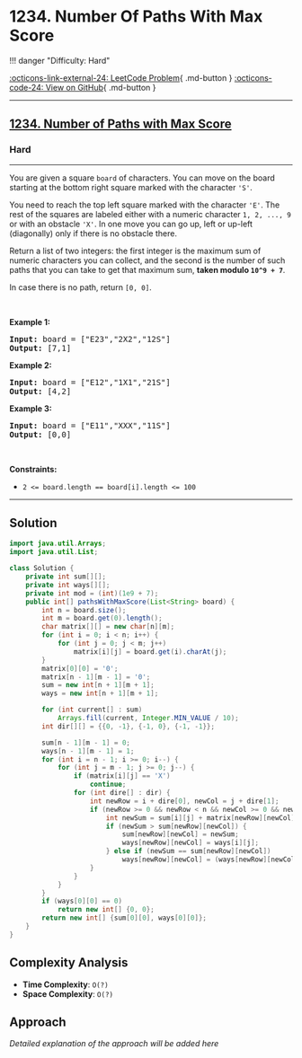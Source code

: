 # 1234. Number Of Paths With Max Score

!!! danger "Difficulty: Hard"

[:octicons-link-external-24: LeetCode Problem](https://leetcode.com/problems/number-of-paths-with-max-score/){ .md-button }
[:octicons-code-24: View on GitHub](https://github.com/RAJ8664/Leetcode/tree/master/1234-number-of-paths-with-max-score){ .md-button }

---

<h2><a href="https://leetcode.com/problems/number-of-paths-with-max-score">1234. Number of Paths with Max Score</a></h2><h3>Hard</h3><hr><p>You are given a square <code>board</code>&nbsp;of characters. You can move on the board starting at the bottom right square marked with the character&nbsp;<code>&#39;S&#39;</code>.</p>

<p>You need&nbsp;to reach the top left square marked with the character <code>&#39;E&#39;</code>. The rest of the squares are labeled either with a numeric character&nbsp;<code>1, 2, ..., 9</code> or with an obstacle <code>&#39;X&#39;</code>. In one move you can go up, left or up-left (diagonally) only if there is no obstacle there.</p>

<p>Return a list of two integers: the first integer is the maximum sum of numeric characters you can collect, and the second is the number of such paths that you can take to get that maximum sum, <strong>taken modulo <code>10^9 + 7</code></strong>.</p>

<p>In case there is no path, return&nbsp;<code>[0, 0]</code>.</p>

<p>&nbsp;</p>
<p><strong class="example">Example 1:</strong></p>
<pre><strong>Input:</strong> board = ["E23","2X2","12S"]
<strong>Output:</strong> [7,1]
</pre><p><strong class="example">Example 2:</strong></p>
<pre><strong>Input:</strong> board = ["E12","1X1","21S"]
<strong>Output:</strong> [4,2]
</pre><p><strong class="example">Example 3:</strong></p>
<pre><strong>Input:</strong> board = ["E11","XXX","11S"]
<strong>Output:</strong> [0,0]
</pre>
<p>&nbsp;</p>
<p><strong>Constraints:</strong></p>

<ul>
	<li><code>2 &lt;= board.length == board[i].length &lt;= 100</code></li>
</ul>

---

## Solution

```java
import java.util.Arrays;
import java.util.List;

class Solution {
    private int sum[][];
    private int ways[][];
    private int mod = (int)(1e9 + 7);
    public int[] pathsWithMaxScore(List<String> board) {
        int n = board.size();
        int m = board.get(0).length();
        char matrix[][] = new char[n][m];
        for (int i = 0; i < n; i++) {
            for (int j = 0; j < m; j++)
                matrix[i][j] = board.get(i).charAt(j);
        }
        matrix[0][0] = '0';
        matrix[n - 1][m - 1] = '0';
        sum = new int[n + 1][m + 1];
        ways = new int[n + 1][m + 1];

        for (int current[] : sum)
            Arrays.fill(current, Integer.MIN_VALUE / 10);
        int dir[][] = {{0, -1}, {-1, 0}, {-1, -1}};

        sum[n - 1][m - 1] = 0;
        ways[n - 1][m - 1] = 1;
        for (int i = n - 1; i >= 0; i--) {
            for (int j = m - 1; j >= 0; j--) {
                if (matrix[i][j] == 'X')
                    continue;
                for (int dire[] : dir) {
                    int newRow = i + dire[0], newCol = j + dire[1];
                    if (newRow >= 0 && newRow < n && newCol >= 0 && newCol < m && matrix[newRow][newCol] != 'X') {
                        int newSum = sum[i][j] + matrix[newRow][newCol] - '0';
                        if (newSum > sum[newRow][newCol]) {
                            sum[newRow][newCol] = newSum;
                            ways[newRow][newCol] = ways[i][j];
                        } else if (newSum == sum[newRow][newCol])
                            ways[newRow][newCol] = (ways[newRow][newCol] + ways[i][j]) % mod;
                    }
                }
            }
        }
        if (ways[0][0] == 0)
            return new int[] {0, 0};
        return new int[] {sum[0][0], ways[0][0]};
    }
}
```

## Complexity Analysis

- **Time Complexity**: `O(?)`
- **Space Complexity**: `O(?)`

## Approach

*Detailed explanation of the approach will be added here*

